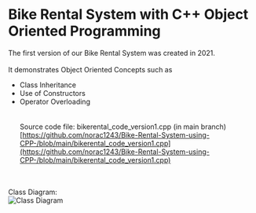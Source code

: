 # Bike Rental System with C++ Object Oriented Programming 

The first version of our Bike Rental System was created in 2021.<br><br>
It demonstrates Object Oriented Concepts such as <br>
- Class Inheritance <br>
- Use of Constructors <br>
- Operator Overloading <br>
<br><br>Source code file: bikerental_code_version1.cpp (in main branch)<br>
[https://github.com/norac1243/Bike-Rental-System-using-CPP-/blob/main/bikerental_code_version1.cpp](https://github.com/norac1243/Bike-Rental-System-using-CPP-/blob/main/bikerental_code_version1.cpp)

<br><br>
Class Diagram:<br>
![Class Diagram](https://github.com/norac1243/Bike-Rental-System-using-CPP-/blob/main/Bike%20Rental%20System%20with%20C%2B%2B%20-%20Class%20Diagram.png)
